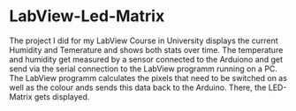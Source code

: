 # LabView-Led-Matrix
The project I did for my LabView Course in University displays the current Humidity and Temerature and shows both stats over time. The temperature and humidity get measured by a sensor connected to the Arduiono and get send via the serial connection to the LabView programm running on a PC. The LabView programm calculates the pixels that need to be switched on as well as the colour ands sends this data back to the Arduino. There, the LED-Matrix gets displayed. 
